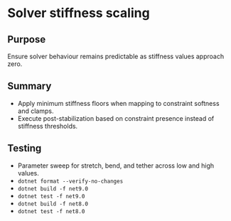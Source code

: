 # Solver stiffness scaling

## Purpose
Ensure solver behaviour remains predictable as stiffness values approach zero.

## Summary
- Apply minimum stiffness floors when mapping to constraint softness and clamps.
- Execute post-stabilization based on constraint presence instead of stiffness thresholds.

## Testing
- Parameter sweep for stretch, bend, and tether across low and high values.
- `dotnet format --verify-no-changes`
- `dotnet build -f net9.0`
- `dotnet test -f net9.0`
- `dotnet build -f net8.0`
- `dotnet test -f net8.0`
